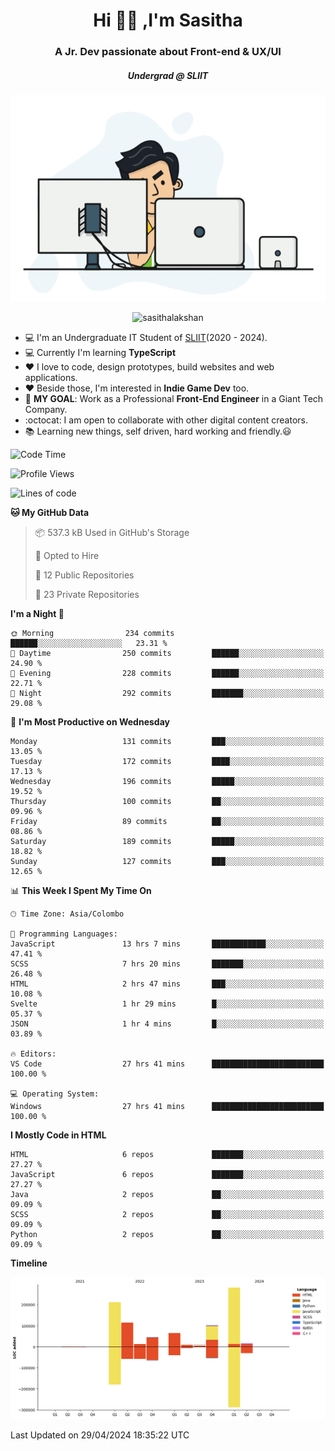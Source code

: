 
<h1 align="center">Hi 🙋‍♂️ ,I'm Sasitha</h1>
<h3 align="center">A Jr. Dev passionate about Front-end & UX/UI</h3>

<i><h5 align="center">Undergrad @ SLIIT</h5></i>

<p align="center">
  <img width="540" height="330" src="https://github.com/SasithaLakshan/SasithaLakshan/blob/main/dev.gif">
</p>
<p align="center"> <img src="https://komarev.com/ghpvc/?username=sasithalakshan&label=Profile%20views&color=0e75b6&style=flat" alt="sasithalakshan" /> </p>

- :computer: I'm an Undergraduate IT Student of [SLIIT](https://www.sliit.lk)(2020 - 2024).
- :computer: Currently I'm learning <b>TypeScript</b>
- :heart: I love to code, design prototypes, build websites and web applications.
- :heart: Beside those, I'm interested in **Indie Game Dev** too.
- :electric_plug: **MY GOAL**: Work as a Professional **Front-End Engineer** in a Giant Tech Company.
- :octocat: I am open to collaborate with other digital content creators.
- :books: Learning new things, self driven, hard working and friendly.:smiley:
  
<!-- <h3 align="left">Tech Stack I'm Using</h3> -->

<!--START_SECTION:waka-->
![Code Time](http://img.shields.io/badge/Code%20Time-629%20hrs%206%20mins-blue)

![Profile Views](http://img.shields.io/badge/Profile%20Views-0-blue)

![Lines of code](https://img.shields.io/badge/From%20Hello%20World%20I%27ve%20Written-864.8%20thousand%20lines%20of%20code-blue)

**🐱 My GitHub Data** 

> 📦 537.3 kB Used in GitHub's Storage 
 > 
> 💼 Opted to Hire
 > 
> 📜 12 Public Repositories 
 > 
> 🔑 23 Private Repositories 
 > 
**I'm a Night 🦉** 

```text
🌞 Morning                234 commits         ██████░░░░░░░░░░░░░░░░░░░   23.31 % 
🌆 Daytime                250 commits         ██████░░░░░░░░░░░░░░░░░░░   24.90 % 
🌃 Evening                228 commits         ██████░░░░░░░░░░░░░░░░░░░   22.71 % 
🌙 Night                  292 commits         ███████░░░░░░░░░░░░░░░░░░   29.08 % 
```
📅 **I'm Most Productive on Wednesday** 

```text
Monday                   131 commits         ███░░░░░░░░░░░░░░░░░░░░░░   13.05 % 
Tuesday                  172 commits         ████░░░░░░░░░░░░░░░░░░░░░   17.13 % 
Wednesday                196 commits         █████░░░░░░░░░░░░░░░░░░░░   19.52 % 
Thursday                 100 commits         ██░░░░░░░░░░░░░░░░░░░░░░░   09.96 % 
Friday                   89 commits          ██░░░░░░░░░░░░░░░░░░░░░░░   08.86 % 
Saturday                 189 commits         █████░░░░░░░░░░░░░░░░░░░░   18.82 % 
Sunday                   127 commits         ███░░░░░░░░░░░░░░░░░░░░░░   12.65 % 
```


📊 **This Week I Spent My Time On** 

```text
🕑︎ Time Zone: Asia/Colombo

💬 Programming Languages: 
JavaScript               13 hrs 7 mins       ████████████░░░░░░░░░░░░░   47.41 % 
SCSS                     7 hrs 20 mins       ███████░░░░░░░░░░░░░░░░░░   26.48 % 
HTML                     2 hrs 47 mins       ███░░░░░░░░░░░░░░░░░░░░░░   10.08 % 
Svelte                   1 hr 29 mins        █░░░░░░░░░░░░░░░░░░░░░░░░   05.37 % 
JSON                     1 hr 4 mins         █░░░░░░░░░░░░░░░░░░░░░░░░   03.89 % 

🔥 Editors: 
VS Code                  27 hrs 41 mins      █████████████████████████   100.00 % 

💻 Operating System: 
Windows                  27 hrs 41 mins      █████████████████████████   100.00 % 
```

**I Mostly Code in HTML** 

```text
HTML                     6 repos             ███████░░░░░░░░░░░░░░░░░░   27.27 % 
JavaScript               6 repos             ███████░░░░░░░░░░░░░░░░░░   27.27 % 
Java                     2 repos             ██░░░░░░░░░░░░░░░░░░░░░░░   09.09 % 
SCSS                     2 repos             ██░░░░░░░░░░░░░░░░░░░░░░░   09.09 % 
Python                   2 repos             ██░░░░░░░░░░░░░░░░░░░░░░░   09.09 % 
```



**Timeline**

![Lines of Code chart](https://raw.githubusercontent.com/SasithaLakshan/SasithaLakshan/main/assets/bar_graph.png)


 Last Updated on 29/04/2024 18:35:22 UTC
<!--END_SECTION:waka-->

